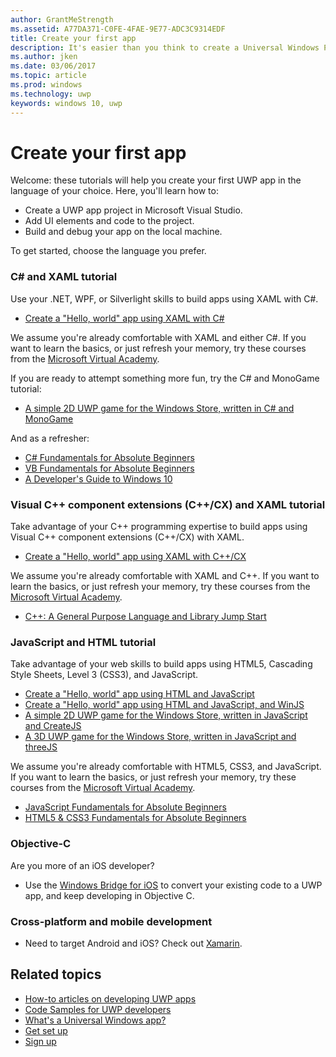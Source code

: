 ```yaml
---
author: GrantMeStrength
ms.assetid: A77DA371-C0FE-4FAE-9E77-ADC3C9314EDF
title: Create your first app
description: It's easier than you think to create a Universal Windows Platform (UWP) app for Windows 10.
ms.author: jken
ms.date: 03/06/2017
ms.topic: article
ms.prod: windows
ms.technology: uwp
keywords: windows 10, uwp
---
```

# Create your first app

Welcome: these tutorials will help you create your first UWP app in the language of your choice. Here, you'll learn how to:

-   Create a UWP app project in Microsoft Visual Studio.
-   Add UI elements and code to the project.
-   Build and debug your app on the local machine.

To get started, choose the language you prefer.


<!--

<table Width="100%">
<colgroup>
<col width="33%" />
<col width="33%" />
<Col width="33%" />
</colgroup>


<tbody>

<tr style="background-color: #f2f2f2">
<td align="left"><strong style="color: #8888ff">C# and XAML</strong><p><ul><li>Hello World, with C#</li><li>Link to docs</li></ul></p></td>
<td align="left"><strong style="color: #8888ff">C++ and XAML</strong><p><ul><li><a href="http://go.microsoft.com/fwlink/p/?LinkId=533896">C++</a>Hello World, C++</a></li><li>Link to docs</li></ul></p></td>
<td align="left"><strong style="color: #8888ff">JS and HTML</strong><p><ul><li>Hello World, with C#</li><li>Link to docs</li></ul></p></td>


</tr>



</table>

-->


### C# and XAML tutorial

Use your .NET, WPF, or Silverlight skills to build apps using XAML with C#.

* [Create a "Hello, world" app using XAML with C#](create-a-hello-world-app-xaml-universal.md)

We assume you're already comfortable with XAML and either C#. If you want to learn the basics, or just refresh your memory, try these courses from the [Microsoft Virtual Academy](http://www.microsoftvirtualacademy.com/).

If you are ready to attempt something more fun, try the C# and MonoGame tutorial:

* [A simple 2D UWP game for the Windows Store, written in C# and MonoGame](get-started-tutorial-game-mg2d)

And as a refresher:

* [C# Fundamentals for Absolute Beginners](https://mva.microsoft.com/en-US/training-courses/c-fundamentals-for-absolute-beginners-16169)
* [VB Fundamentals for Absolute Beginners](http://www.microsoftvirtualacademy.com/training-courses/vb-fundamentals-for-absolute-beginners)
* [A Developer's Guide to Windows 10](https://mva.microsoft.com/en-US/training-courses/a-developers-guide-to-windows-10-12618)

### Visual C++ component extensions (C++/CX) and XAML tutorial

Take advantage of your C++ programming expertise to build apps using Visual C++ component extensions (C++/CX) with XAML.

* [Create a "Hello, world" app using XAML with C++/CX](create-a-basic-windows-10-app-in-cpp.md)

We assume you're already comfortable with XAML and C++. If you want to learn the basics, or just refresh your memory, try these courses from the [Microsoft Virtual Academy](http://go.microsoft.com/fwlink/p/?LinkID=389916).

* [C++: A General Purpose Language and Library Jump Start](http://www.microsoftvirtualacademy.com/training-courses/c-a-general-purpose-language-and-library-jump-start)

### JavaScript and HTML tutorial

Take advantage of your web skills to build apps using HTML5, Cascading Style Sheets, Level 3 (CSS3), and JavaScript.

* [Create a "Hello, world" app using HTML and JavaScript](create-a-hello-world-app-js-uwp.md)
* [Create a "Hello, world" app using HTML and JavaScript, and WinJS](create-a-hello-world-app-js-universal.md)
* [A simple 2D UWP game for the Windows Store, written in JavaScript and CreateJS](get-started-tutorial-game-js2d.md)
* [A 3D UWP game for the Windows Store, written in JavaScript and threeJS](get-started-tutorial-game-js3d.md)

We assume you're already comfortable with HTML5, CSS3, and JavaScript. If you want to learn the basics, or just refresh your memory, try these courses from the [Microsoft Virtual Academy](http://go.microsoft.com/fwlink/p/?LinkID=389916).

* [JavaScript Fundamentals for Absolute Beginners](http://www.microsoftvirtualacademy.com/training-courses/javascript-fundamentals-for-absolute-beginners)
* [HTML5 & CSS3 Fundamentals for Absolute Beginners](http://www.microsoftvirtualacademy.com/training-courses/html5-css3-fundamentals-development-for-absolute-beginners)

### Objective-C

Are you more of an iOS developer? 

* Use the [Windows Bridge for iOS](https://developer.microsoft.com/windows/bridges/ios) to convert your existing code to a UWP app, and keep developing in Objective C.


### Cross-platform and mobile development

* Need to target Android and iOS? Check out [Xamarin](https://www.xamarin.com).

## Related topics

* [How-to articles on developing UWP apps](https://developer.microsoft.com/windows/apps/develop)
* [Code Samples for UWP developers](https://developer.microsoft.com/windows/samples)
* [What's a Universal Windows app?](whats-a-uwp.md)
* [Get set up](get-set-up.md)
* [Sign up](sign-up.md)


